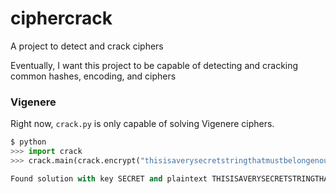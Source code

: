 # ciphercrack
A project to detect and crack ciphers

Eventually, I want this project to be capable of detecting and cracking common hashes, encoding, and ciphers

### Vigenere

Right now, `crack.py` is only capable of solving Vigenere ciphers.

```python
$ python
>>> import crack
>>> crack.main(crack.encrypt("thisisaverysecretstringthatmustbelongenoughtohaveduplicatessothaticancrackthecipherwhichismuchmoredifficultwhenthetextisshort", "secret"))

Found solution with key SECRET and plaintext THISISAVERYSECRETSTRINGTHATMUSTBELONGENOUGHTOHAVEDUPLICATESSOTHATICANCRACKTHECIPHERWHICHISMUCHMOREDIFFICULTWHENTHETEXTISSHORT
```
